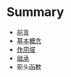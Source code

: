 # Summary

* [前言](README.md)
* [基本概念](basic-concept.md)
* [作用域](block-scoped.md)
* [继承](classes.md)
* 箭头函数


